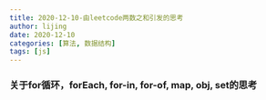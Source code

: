 ```yaml
---
title: 2020-12-10-由leetcode两数之和引发的思考
author: lijing
date: 2020-12-10
categories: [算法, 数据结构]
tags: [js]
---
```

### 关于for循环，forEach, for-in, for-of, map, obj, set的思考